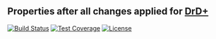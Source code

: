 ## Properties after all changes applied for [DrD+](http://www.altar.cz/drdplus/)

[![Build Status](https://travis-ci.org/jaroslavtyc/drd-plus-current-properties.svg?branch=master)](https://travis-ci.org/jaroslavtyc/drd-plus-current-properties)
[![Test Coverage](https://codeclimate.com/github/jaroslavtyc/drd-plus-current-properties/badges/coverage.svg)](https://codeclimate.com/github/jaroslavtyc/drd-plus-current-properties/coverage)
[![License](https://poser.pugx.org/drd-plus/current-properties/license)](https://packagist.org/packages/drd-plus/current-properties)
